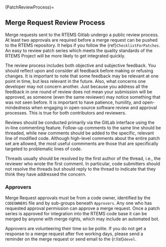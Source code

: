 (PatchReviewProcess)=

## Merge Request Review Process

Merge requests sent to the RTEMS Gitlab undergo a public review process. At
least two approvals are required before a merge request can be pushed to the
RTEMS repository. It helps if you follow the {ref}`ChecklistForPatches`.
An easy to review patch series which meets the quality standards of the RTEMS
Project will be more likely to get integrated quickly.

The review process includes both objective and subjective feedback. You should
reflect upon and consider all feedback before making or refusing changes. It
is important to note that some feedback may be relevant at one point in time,
but less relevant in the future. Also, what concerns one developer may not
concern another. Just because you address all the feedback in one round of
review does not mean your submission will be approved, as someone (even the
same reviewer) may notice something that was not seen before. It is important
to have patience, humility, and open-mindedness when engaging in open-source
software review and approval processes. This is true for both contributors and
reviewers.

Reviews should be conducted primarily via the GitLab interface using the
in-line commenting feature. Follow-up comments to the same line should be
threaded, while new comments should be added to the specific, relevant line
of modified code. Although high-level comments about the entire patch set are
allowed, the most useful commments are those that are specifically targeted
to problematic lines of code.

Threads usually should be resolved by the first author of the thread, i.e., the
reviewer who wrote the first comment. In particular, code submitters should not
resolve the threads but should reply to the thread to indicate that they think
they have addressed the concern.

### Approvers

Merge Request approvals must be from a code owner, identified
by the `CODEOWNERS` file and by sub-groups beneath `Approvers`.
Any one who has requested approval permission can approve a merge request.
Once a patch series is approved for integration into the RTEMS code base it can
be merged by anyone with merge rights, which may include an automated bot.

Approvers are volunteering their time so be polite. If you do not get a
response to a merge request after five working days, please send a reminder
on the merge request or send email to the {r:list}`devel`.
